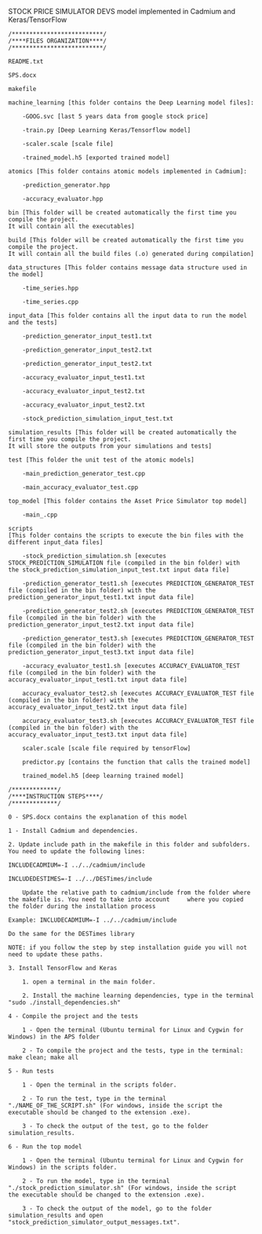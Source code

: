 STOCK PRICE SIMULATOR DEVS model implemented in Cadmium and Keras/TensorFlow

	/**************************/
	/****FILES ORGANIZATION****/
	/**************************/

	README.txt	
	
	SPS.docx
	
	makefile

	machine_learning [this folder contains the Deep Learning model files]:

		-GOOG.svc [last 5 years data from google stock price]
	
		-train.py [Deep Learning Keras/Tensorflow model]
	
		-scaler.scale [scale file]
	
		-trained_model.h5 [exported trained model]
	
	atomics [This folder contains atomic models implemented in Cadmium]:
		
		-prediction_generator.hpp
	
		-accuracy_evaluator.hpp
	
	bin [This folder will be created automatically the first time you compile the project. 
	It will contain all the executables]
     
	build [This folder will be created automatically the first time you compile the project.
	It will contain all the build files (.o) generated during compilation]
       
	data_structures [This folder contains message data structure used in the model]
	
		-time_series.hpp
		
		-time_series.cpp
	
	input_data [This folder contains all the input data to run the model and the tests]
	
		-prediction_generator_input_test1.txt
		
		-prediction_generator_input_test2.txt
			
		-prediction_generator_input_test2.txt
	
		-accuracy_evaluator_input_test1.txt
	
		-accuracy_evaluator_input_test2.txt
	
		-accuracy_evaluator_input_test2.txt
	
		-stock_prediction_simulation_input_test.txt
	
	simulation_results [This folder will be created automatically the first time you compile the project.
	It will store the outputs from your simulations and tests]
		    
	test [This folder the unit test of the atomic models]
		
		-main_prediction_generator_test.cpp
	
		-main_accuracy_evaluator_test.cpp
	
	top_model [This folder contains the Asset Price Simulator top model]	
	
		-main_.cpp
	
	scripts
	[This folder contains the scripts to execute the bin files with the different input_data files]
	
		-stock_prediction_simulation.sh [executes STOCK_PREDICTION_SIMULATION file (compiled in the bin folder) with			the stock_prediction_simulation_input_test.txt input data file]
		
		-prediction_generator_test1.sh [executes PREDICTION_GENERATOR_TEST file (compiled in the bin folder) with the 			prediction_generator_input_test1.txt input data file]
		
		-prediction_generator_test2.sh [executes PREDICTION_GENERATOR_TEST file (compiled in the bin folder) with the 			prediction_generator_input_test2.txt input data file]
		
		-prediction_generator_test3.sh [executes PREDICTION_GENERATOR_TEST file (compiled in the bin folder) with the 			prediction_generator_input_test3.txt input data file]
		
		-accuracy_evaluator_test1.sh [executes ACCURACY_EVALUATOR_TEST file (compiled in the bin folder) with the		   accuracy_evaluator_input_test1.txt input data file]
		
		accuracy_evaluator_test2.sh [executes ACCURACY_EVALUATOR_TEST file (compiled in the bin folder) with the 		   accuracy_evaluator_input_test2.txt input data file]
		
		accuracy_evaluator_test3.sh [executes ACCURACY_EVALUATOR_TEST file (compiled in the bin folder) with the 		   accuracy_evaluator_input_test3.txt input data file]
		
		scaler.scale [scale file required by tensorFlow]
		
		predictor.py [contains the function that calls the trained model]
		
		trained_model.h5 [deep learning trained model]

	/*************/
	/****INSTRUCTION STEPS****/
	/*************/

	0 - SPS.docx contains the explanation of this model

	1 - Install Cadmium and dependencies.

	2. Update include path in the makefile in this folder and subfolders. You need to update the following lines:
	
	INCLUDECADMIUM=-I ../../cadmium/include
	
	INCLUDEDESTIMES=-I ../../DESTimes/include
	
    	Update the relative path to cadmium/include from the folder where the makefile is. You need to take into account 	 where you copied the folder during the installation process
    
	Example: INCLUDECADMIUM=-I ../../cadmium/include
	
	Do the same for the DESTimes library
	
	NOTE: if you follow the step by step installation guide you will not need to update these paths.

	3. Install TensorFlow and Keras

		1. open a terminal in the main folder.
	
		2. Install the machine learning dependencies, type in the terminal "sudo ./install_dependencies.sh" 

	4 - Compile the project and the tests

		1 - Open the terminal (Ubuntu terminal for Linux and Cygwin for Windows) in the APS folder
	
		2 - To compile the project and the tests, type in the terminal: make clean; make all
	
	5 - Run tests
	
		1 - Open the terminal in the scripts folder.
	
		2 - To run the test, type in the terminal "./NAME_OF_THE_SCRIPT.sh" (For windows, inside the script the 		executable should be changed to the extension .exe).
	
		3 - To check the output of the test, go to the folder simulation_results.
			
	6 - Run the top model
		
		1 - Open the terminal (Ubuntu terminal for Linux and Cygwin for Windows) in the scripts folder.
	
		2 - To run the model, type in the terminal "./stock_prediction_simulator.sh" (For windows, inside the script 		     the executable should be changed to the extension .exe).
	
		3 - To check the output of the model, go to the folder simulation_results and open 					"stock_prediction_simulator_output_messages.txt".
